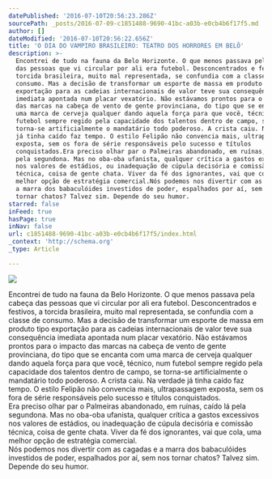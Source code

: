 ```yaml
---
datePublished: '2016-07-10T20:56:23.286Z'
sourcePath: _posts/2016-07-09-c1851488-9690-41bc-a03b-e0cb4b6f17f5.md
author: []
dateModified: '2016-07-10T20:56:22.656Z'
title: 'O DIA DO VAMPIRO BRASILEIRO: TEATRO DOS HORRORES EM BELÔ'
description: >-
  Encontrei de tudo na fauna da Belo Horizonte. O que menos passava pela cabeça
  das pessoas que vi circular por ali era futebol. Desconcentrados e festivos, a
  torcida brasileira, muito mal representada, se confundia com a classe de
  consumo. Mas a decisão de transformar um esporte de massa em produto tipo
  exportação para as cadeias internacionais de valor teve sua consequência
  imediata apontada num placar vexatório. Não estávamos prontos para o impacto
  das marcas na cabeça de vento de gente provinciana, do tipo que se encanta com
  uma marca de cerveja qualquer dando aquela força para que você, técnico, num
  futebol sempre regido pela capacidade dos talentos dentro de campo, se
  torna-se artificialmente o mandatário todo poderoso. A crista caiu. Na verdade
  já tinha caído faz tempo. O estilo Felipão não convencia mais, ultrapassagem
  exposta, sem os fora de série responsáveis pelo sucesso e títulos
  conquistados.Era preciso olhar par o Palmeiras abandonado, em ruínas, caído lá
  pela segundona. Mas no oba-oba ufanista, qualquer crítica a gastos excessivos
  nos valores de estádios, ou inadequação de cúpula decisória e comissão
  técnica, coisa de gente chata. Viver da fé dos ignorantes, vai que cola, uma
  melhor opção de estratégia comercial.Nós podemos nos divertir com as cagadas e
  a marra dos babaculóides investidos de poder, espalhados por aí, sem nos
  tornar chatos? Talvez sim. Depende do seu humor.
starred: false
inFeed: true
hasPage: true
inNav: false
url: c1851488-9690-41bc-a03b-e0cb4b6f17f5/index.html
_context: 'http://schema.org'
_type: Article

---
```

![](https://imgflo.herokuapp.com/graph/vahj1ThiexotieMo/4f717f67ffd73f70cbee2f081b8ac611/croprotate.jpg?cropheight=853&cropwidth=1280&degrees=0&input=https%3A%2F%2Fthe-grid-user-content.s3-us-west-2.amazonaws.com%2F09dfe0ea-8629-4685-87e3-34b697d53c0d.jpg&x=0&y=0)

Encontrei de tudo na fauna da Belo Horizonte. O que menos passava pela cabeça das pessoas que vi circular por ali era futebol. Desconcentrados e festivos, a torcida brasileira, muito mal representada, se confundia com a classe de consumo. Mas a decisão de transformar um esporte de massa em produto tipo exportação para as cadeias internacionais de valor teve sua consequência imediata apontada num placar vexatório. Não estávamos prontos para o impacto das marcas na cabeça de vento de gente provinciana, do tipo que se encanta com uma marca de cerveja qualquer dando aquela força para que você, técnico, num futebol sempre regido pela capacidade dos talentos dentro de campo, se torna-se artificialmente o mandatário todo poderoso. A crista caiu. Na verdade já tinha caído faz tempo. O estilo Felipão não convencia mais, ultrapassagem exposta, sem os fora de série responsáveis pelo sucesso e títulos conquistados.  
Era preciso olhar par o Palmeiras abandonado, em ruínas, caído lá pela segundona. Mas no oba-oba ufanista, qualquer crítica a gastos excessivos nos valores de estádios, ou inadequação de cúpula decisória e comissão técnica, coisa de gente chata. Viver da fé dos ignorantes, vai que cola, uma melhor opção de estratégia comercial.  
Nós podemos nos divertir com as cagadas e a marra dos babaculóides investidos de poder, espalhados por aí, sem nos tornar chatos? Talvez sim. Depende do seu humor.
